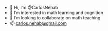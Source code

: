 - 👋 Hi, I’m @CarlosNehab
- 👀 I’m interested in math learning and cognition
- 💞️ I’m looking to collaborate on math teaching
- 📫 carlos.nehab@gmail.com
